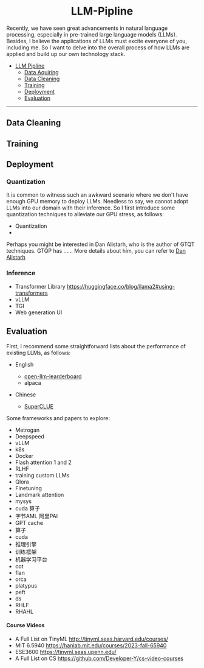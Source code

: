 # <div align="center">LLM-Pipline </div>


Recently, we have seen great advancements in natural language processing, especially in pre-trained large language models (LLMs). Besides, I believe the applications of LLMs must
excite everyone of you, including me. So I want to delve into the overall process of how LLMs are applied and build up our own technology stack.


- [LLM Pipline]()
   - [Data Aquiring]()
   - [Data Cleaning]()
   - [Training]()
   - [Deployment]()
   - [Evaluation]()
---


## Data Cleaning


## Training


## Deployment

### Quantization
It is common to witness such an awkward scenario where we don't have enough GPU memory to deploy LLMs. Needless to say, we cannot adopt LLMs into our domain with their inference. So I first introduce some quantization techniques to alleviate our GPU stress, as follows:

-  Quantization
  -

Perhaps you might be interested in Dan Alistarh, who is the author of GTQT techniques. GTQP has ...... More details about him, you can refer to [Dan Alistarh](./doc/Dan%20Alistarh.md)


### Inference
- Transformer Library https://huggingface.co/blog/llama2#using-transformers
- vLLM
- TGI
- Web generation UI

## Evaluation

First, I recommend some straightforward lists about the performance of existing LLMs, as follows:

- English
  - [open-llm-learderboard](https://huggingface.co/spaces/HuggingFaceH4/open_llm_leaderboard)
  - alpaca

- Chinese
  - [SuperCLUE](https://www.cluebenchmarks.com/superclue.html)


Some frameworks and papers to explore:
- Metrogan
- Deepspeed
- vLLM
- k8s
- Docker
- Flash attention 1 and 2
- RLHF
- training custom LLMs
- Qlora
- Finetuning
- Landmark attention
- mysys
- cuda 算子
- 字节AML 阿里PAI
- GPT cache
- 算子
- cuda
- 推理引擎
- 训练框架
- 机器学习平台
- cot
- flan
- orca
- platypus
- peft
- ds
- RHLF
- RHAHL

#### Course Videos
- A Full List on TinyML http://tinyml.seas.harvard.edu/courses/
- MIT 6.5940 https://hanlab.mit.edu/courses/2023-fall-65940
- ESE3600 https://tinyml.seas.upenn.edu/
- A Full List on CS https://github.com/Developer-Y/cs-video-courses
